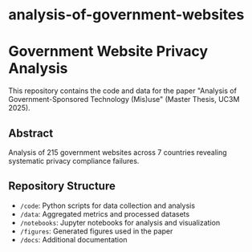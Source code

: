 # analysis-of-government-websites
# Government Website Privacy Analysis

This repository contains the code and data for the paper "Analysis of Government-Sponsored Technology (Mis)use" (Master Thesis, UC3M 2025).

## Abstract
Analysis of 215 government websites across 7 countries revealing systematic privacy compliance failures.

## Repository Structure
- `/code`: Python scripts for data collection and analysis
- `/data`: Aggregated metrics and processed datasets
- `/notebooks`: Jupyter notebooks for analysis and visualization
- `/figures`: Generated figures used in the paper
- `/docs`: Additional documentation
